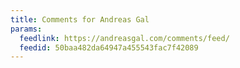 ```yaml
---
title: Comments for Andreas Gal
params:
  feedlink: https://andreasgal.com/comments/feed/
  feedid: 50baa482da64947a455543fac7f42089
---
```

